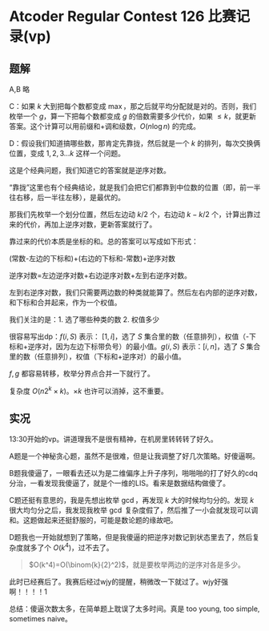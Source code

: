 # Atcoder Regular Contest 126 比赛记录(vp)

## 题解

A,B 略

C：如果 $k$ 大到把每个数都变成 $\max$，那之后就平均分配就是对的。否则，我们枚举一个 $g$，算一下把每个数都变成 $g$ 的倍数需要多少代价，如果 $\le k$，就更新答案。这个计算可以用前缀和+调和级数，$O(n\log n)$ 的完成。

D：假设我们知道搞哪些数，那肯定先靠拢，然后就是一个 $k$ 的排列，每次交换俩位置，变成 $1,2,3...k$ 这样一个问题。

这是个经典问题，我们知道它的答案就是逆序对数。

“靠拢”这里也有个经典结论，就是我们会把它们都靠到中位数的位置（即，前一半往右移，后一半往左移），是最优的。

那我们先枚举一个划分位置，然后左边动 $k/2$ 个，右边动 $k-k/2$ 个，计算出靠过来的代价，再加上逆序对数，更新答案就行了。

靠过来的代价本质是坐标的和。总的答案可以写成如下形式：

(常数-左边的下标和)+(右边的下标和-常数)+逆序对数

逆序对数=左边逆序对数+右边逆序对数+左到右逆序对数。

左到右逆序对数，我们只需要两边数的种类就能算了。然后左右内部的逆序对数，和下标和合并起来，作为一个权值。

我们关注的是：1. 选了哪些种类的数 2. 权值多少

很容易写出dp：$f(i,S)$ 表示： $[1,i]$，选了 $S$ 集合里的数（任意排列），权值（-下标和+逆序对，因为左边下标带负号）的最小值。$g(i,S)$ 表示：$[i,n]$，选了 $S$ 集合里的数（任意排列），权值（下标和+逆序对）的最小值。

$f,g$ 都容易转移，枚举分界点合并一下就行了。

复杂度 $O(n 2^k\times k)$。$\times k$ 也许可以消掉，这不重要。

## 实况

13:30开始的vp。讲道理我不是很有精神，在机房里转转转了好久。

A题是一个神秘贪心题，虽然不是很难，但是让我调整了好几次策略。好傻逼啊。

B题我傻逼了，一眼看去还以为是二维偏序上升子序列，啪啪啪的打了好久的cdq分治，一看发现我傻逼了，就是个一维的LIS。看来是数据结构做傻了。

C题还挺有意思的，我是先想出枚举 $\gcd$，再发现 $k$ 大的时候均匀分的。发现 $k$ 很大均匀分之后，我发现我枚举 $\gcd$ 复杂度假了，然后推了一小会就发现可以调和。这题做起来还挺舒服的，可能是数论题的缘故吧。

D题我也一开始就想到了策略，但是我傻逼的把逆序对数记到状态里去了，然后复杂度就多了个 $O(k^4)$，过不去了。

> $O(k^4)=O(\binom{k}{2}^2)$，就是要枚举两边的逆序对各是多少。

此时已经赛后了。我赛后经过wjy的提醒，稍微改一下就过了。wjy好强啊！！！！1

总结：傻逼次数太多，在简单题上耽误了太多时间。真是 too young, too simple, sometimes naive。